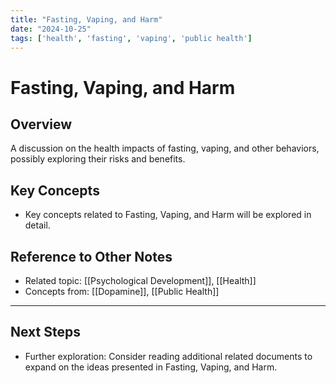 ```yaml
---
title: "Fasting, Vaping, and Harm"
date: "2024-10-25"
tags: ['health', 'fasting', 'vaping', 'public health']
---
```


# Fasting, Vaping, and Harm

## Overview

A discussion on the health impacts of fasting, vaping, and other behaviors, possibly exploring their risks and benefits.

## Key Concepts

- Key concepts related to Fasting, Vaping, and Harm will be explored in detail.
  
## Reference to Other Notes

- Related topic: [[Psychological Development]], [[Health]]
- Concepts from: [[Dopamine]], [[Public Health]]
---

## Next Steps

- Further exploration: Consider reading additional related documents to expand on the ideas presented in Fasting, Vaping, and Harm.
